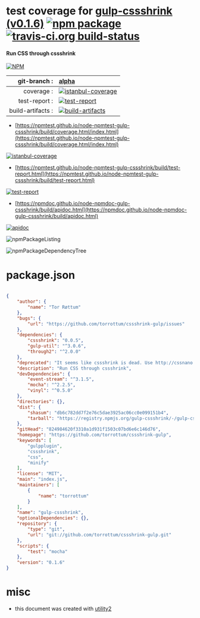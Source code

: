 # test coverage for  [gulp-cssshrink (v0.1.6)](https://github.com/torrottum/cssshrink-gulp)  [![npm package](https://img.shields.io/npm/v/npmtest-gulp-cssshrink.svg?style=flat-square)](https://www.npmjs.org/package/npmtest-gulp-cssshrink) [![travis-ci.org build-status](https://api.travis-ci.org/npmtest/node-npmtest-gulp-cssshrink.svg)](https://travis-ci.org/npmtest/node-npmtest-gulp-cssshrink)
#### Run CSS through cssshrink

[![NPM](https://nodei.co/npm/gulp-cssshrink.png?downloads=true&downloadRank=true&stars=true)](https://www.npmjs.com/package/gulp-cssshrink)

| git-branch : | [alpha](https://github.com/npmtest/node-npmtest-gulp-cssshrink/tree/alpha)|
|--:|:--|
| coverage : | [![istanbul-coverage](https://npmtest.github.io/node-npmtest-gulp-cssshrink/build/coverage.badge.svg)](https://npmtest.github.io/node-npmtest-gulp-cssshrink/build/coverage.html/index.html)|
| test-report : | [![test-report](https://npmtest.github.io/node-npmtest-gulp-cssshrink/build/test-report.badge.svg)](https://npmtest.github.io/node-npmtest-gulp-cssshrink/build/test-report.html)|
| build-artifacts : | [![build-artifacts](https://npmtest.github.io/node-npmtest-gulp-cssshrink/glyphicons_144_folder_open.png)](https://github.com/npmtest/node-npmtest-gulp-cssshrink/tree/gh-pages/build)|

- [https://npmtest.github.io/node-npmtest-gulp-cssshrink/build/coverage.html/index.html](https://npmtest.github.io/node-npmtest-gulp-cssshrink/build/coverage.html/index.html)

[![istanbul-coverage](https://npmtest.github.io/node-npmtest-gulp-cssshrink/build/screenCapture.buildCi.browser.%252Ftmp%252Fbuild%252Fcoverage.lib.html.png)](https://npmtest.github.io/node-npmtest-gulp-cssshrink/build/coverage.html/index.html)

- [https://npmtest.github.io/node-npmtest-gulp-cssshrink/build/test-report.html](https://npmtest.github.io/node-npmtest-gulp-cssshrink/build/test-report.html)

[![test-report](https://npmtest.github.io/node-npmtest-gulp-cssshrink/build/screenCapture.buildCi.browser.%252Ftmp%252Fbuild%252Ftest-report.html.png)](https://npmtest.github.io/node-npmtest-gulp-cssshrink/build/test-report.html)

- [https://npmdoc.github.io/node-npmdoc-gulp-cssshrink/build/apidoc.html](https://npmdoc.github.io/node-npmdoc-gulp-cssshrink/build/apidoc.html)

[![apidoc](https://npmdoc.github.io/node-npmdoc-gulp-cssshrink/build/screenCapture.buildCi.browser.%252Ftmp%252Fbuild%252Fapidoc.html.png)](https://npmdoc.github.io/node-npmdoc-gulp-cssshrink/build/apidoc.html)

![npmPackageListing](https://npmtest.github.io/node-npmtest-gulp-cssshrink/build/screenCapture.npmPackageListing.svg)

![npmPackageDependencyTree](https://npmtest.github.io/node-npmtest-gulp-cssshrink/build/screenCapture.npmPackageDependencyTree.svg)



# package.json

```json

{
    "author": {
        "name": "Tor Røttum"
    },
    "bugs": {
        "url": "https://github.com/torrottum/cssshrink-gulp/issues"
    },
    "dependencies": {
        "cssshrink": "0.0.5",
        "gulp-util": "^3.0.6",
        "through2": "^2.0.0"
    },
    "deprecated": "It seems like cssshrink is dead. Use http://cssnano.co/ instead",
    "description": "Run CSS through cssshrink",
    "devDependencies": {
        "event-stream": "^3.1.5",
        "mocha": "^2.2.5",
        "vinyl": "^0.5.0"
    },
    "directories": {},
    "dist": {
        "shasum": "db6c782dd7f2e76c5dae3925ac06cc0e099151b4",
        "tarball": "https://registry.npmjs.org/gulp-cssshrink/-/gulp-cssshrink-0.1.6.tgz"
    },
    "gitHead": "824984620f3310a1d931f1503c07bd6e6c146d76",
    "homepage": "https://github.com/torrottum/cssshrink-gulp",
    "keywords": [
        "gulpplugin",
        "cssshrink",
        "css",
        "minify"
    ],
    "license": "MIT",
    "main": "index.js",
    "maintainers": [
        {
            "name": "torrottum"
        }
    ],
    "name": "gulp-cssshrink",
    "optionalDependencies": {},
    "repository": {
        "type": "git",
        "url": "git://github.com/torrottum/cssshrink-gulp.git"
    },
    "scripts": {
        "test": "mocha"
    },
    "version": "0.1.6"
}
```



# misc
- this document was created with [utility2](https://github.com/kaizhu256/node-utility2)
